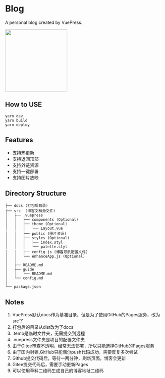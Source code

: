 # Blog
A personal blog created by VuePress.

<img src="https://github.com/JasonBai007/blog/raw/master/qr.png" width="200">

## How to USE
```
yarn dev
yarn build
yarn deploy
```

## Features
- 支持热更新 
- 支持返回顶部
- 支持外链资源
- 支持一键部署
- 支持图片放映

## Directory Structure
```
├── docs (打包后目录)
├── src  (博客文档源文件)
│   ├── .vuepress 
│   │   ├── components (Optional)
│   │   ├── theme (Optional)
│   │   │   └── Layout.vue
│   │   ├── public (图片资源)
│   │   ├── styles (Optional)
│   │   │   ├── index.styl
│   │   │   └── palette.styl  
│   │   ├── config.js (博客导航配置文件)
│   │   └── enhanceApp.js (Optional)
│   │ 
│   ├── README.md
│   ├── guide
│   │   └── README.md
│   └── config.md
│ 
└── package.json
```
## Notes
1. VuePress默认docs作为基准目录，但是为了使用GitHub的Pages服务，改为src了
2. 打包后的目录从dist改为了docs
3. .temp是临时文件夹，无需提交到远程
4. .vuepress文件夹是项目的配置文件夹
5. 由于Gitee审查不透明，经常无法部署，所以只能选择GitHub的Pages服务
6. 由于国内封锁,GitHub只能偶尔push代码成功，需要反复多次尝试
7. Github提交代码后，等待一两分钟，刷新页面，博客会更新
8. Gitee提交代码后，需要手动更新Pages
9. 可以使用草料二维码生成自己的博客地址二维码
